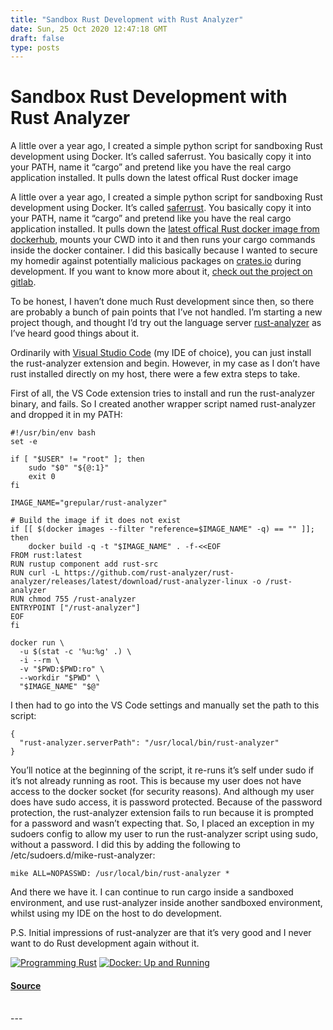 ```yaml
---
title: "Sandbox Rust Development with Rust Analyzer"
date: Sun, 25 Oct 2020 12:47:18 GMT
draft: false
type: posts
---
```

# Sandbox Rust Development with Rust Analyzer





A little over a year ago, I created a simple python script for sandboxing Rust development using Docker. It’s called saferrust. You basically copy it into your PATH, name it “cargo” and pretend like you have the real cargo application installed. It pulls down the latest offical Rust docker image

A little over a year ago, I created a simple python script for sandboxing Rust development using Docker. It’s called [saferrust](https://gitlab.com/mikecardwell/saferrust). You basically copy it into your PATH, name it “cargo” and pretend like you have the real cargo application installed. It pulls down the [latest offical Rust docker image from dockerhub](https://hub.docker.com/_/rust), mounts your CWD into it and then runs your cargo commands inside the docker container. I did this basically because I wanted to secure my homedir against potentially malicious packages on [crates.io](https://crates.io/) during development. If you want to know more about it, [check out the project on gitlab](https://gitlab.com/mikecardwell/saferrust).

To be honest, I haven’t done much Rust development since then, so there are probably a bunch of pain points that I’ve not handled. I’m starting a new project though, and thought I’d try out the language server [rust-analyzer](https://github.com/rust-analyzer/rust-analyzer) as I’ve heard good things about it.

Ordinarily with [Visual Studio Code](https://code.visualstudio.com/) (my IDE of choice), you can just install the rust-analyzer extension and begin. However, in my case as I don’t have rust installed directly on my host, there were a few extra steps to take.

First of all, the VS Code extension tries to install and run the rust-analyzer binary, and fails. So I created another wrapper script named rust-analyzer and dropped it in my PATH:

```
#!/usr/bin/env bash
set -e

if [ "$USER" != "root" ]; then
    sudo "$0" "${@:1}"
    exit 0
fi

IMAGE_NAME="grepular/rust-analyzer"

# Build the image if it does not exist
if [[ $(docker images --filter "reference=$IMAGE_NAME" -q) == "" ]]; then
    docker build -q -t "$IMAGE_NAME" . -f-<<EOF
FROM rust:latest
RUN rustup component add rust-src
RUN curl -L https://github.com/rust-analyzer/rust-analyzer/releases/latest/download/rust-analyzer-linux -o /rust-analyzer
RUN chmod 755 /rust-analyzer
ENTRYPOINT ["/rust-analyzer"]
EOF
fi

docker run \
  -u $(stat -c '%u:%g' .) \
  -i --rm \
  -v "$PWD:$PWD:ro" \
  --workdir "$PWD" \
  "$IMAGE_NAME" "$@"
```

I then had to go into the VS Code settings and manually set the path to this script:

```
{
  "rust-analyzer.serverPath": "/usr/local/bin/rust-analyzer"
}
```

You’ll notice at the beginning of the script, it re-runs it’s self under sudo if it’s not already running as root. This is because my user does not have access to the docker socket (for security reasons). And although my user does have sudo access, it is password protected. Because of the password protection, the rust-analyzer extension fails to run because it is prompted for a password and wasn’t expecting that. So, I placed an exception in my sudoers config to allow my user to run the rust-analyzer script using sudo, without a password. I did this by adding the following to /etc/sudoers.d/mike-rust-analyzer:

```
mike ALL=NOPASSWD: /usr/local/bin/rust-analyzer *
```

And there we have it. I can continue to run cargo inside a sandboxed environment, and use rust-analyzer inside another sandboxed environment, whilst using my IDE on the host to do development.

P.S. Initial impressions of rust-analyzer are that it’s very good and I never want to do Rust development again without it.

[![Programming Rust](https://www.grepular.com/images/amazon/programming_rust.jpg)](https://www.grepular.com/redir?key=amazon_programming_rust "Programming Rust") [![Docker: Up and Running](https://www.grepular.com/images/amazon/docker_up_and_running.jpg)](https://www.grepular.com/redir?key=amazon_docker_up_and_running "Docker: Up and Running")

#### [Source](https://www.grepular.com/Sandbox_Rust_Development_with_Rust_Analyzer)

<br/>
---
